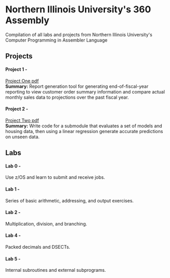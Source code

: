 # Northern Illinois University's 360 Assembly
Compilation of all labs and projects from Northern Illinois University's Computer Programming in Assembler Language

## Projects
#### Project 1 -
[Project One pdf](https://github.com/DominicABrooks/NIU-360-Assembly/files/10252949/Project.1.pdf)\
**Summary:** Report generation tool for generating end-of-fiscal-year reporting to view customer order summary information and compare actual monthly sales data to projections over the past fiscal year.

#### Project 2 -
[Project Two pdf](https://github.com/DominicABrooks/NIU-360-Assembly/files/10252948/Project.2.pdf)\
**Summary:** Write code for a submodule that evaluates a set of models and housing data, then using a linear regression generate accurate predictions on unseen data. 

## Labs
#### Lab 0 - 
Use z/OS and learn to submit and receive jobs. 

#### Lab 1 -
Series of basic arithmetic, addressing, and output exercises.

#### Lab 2 -
 Multiplication, division, and branching.
 
#### Lab 4 -
 Packed decimals and DSECTs.
 
#### Lab 5 -
 Internal subroutines and external subprograms.


